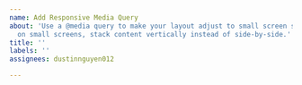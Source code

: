 ```yaml
---
name: Add Responsive Media Query
about: 'Use a @media query to make your layout adjust to small screen sizes. Example:
  on small screens, stack content vertically instead of side-by-side.'
title: ''
labels: ''
assignees: dustinnguyen012

---
```




